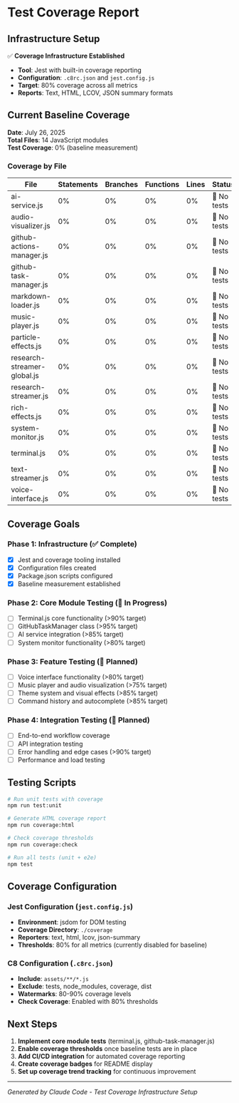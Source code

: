 # Test Coverage Report

## Infrastructure Setup

✅ **Coverage Infrastructure Established**
- **Tool**: Jest with built-in coverage reporting
- **Configuration**: `.c8rc.json` and `jest.config.js`
- **Target**: 80% coverage across all metrics
- **Reports**: Text, HTML, LCOV, JSON summary formats

## Current Baseline Coverage

**Date**: July 26, 2025  
**Total Files**: 14 JavaScript modules  
**Test Coverage**: 0% (baseline measurement)

### Coverage by File

| File | Statements | Branches | Functions | Lines | Status |
|------|------------|----------|-----------|-------|--------|
| ai-service.js | 0% | 0% | 0% | 0% | 🔴 No tests |
| audio-visualizer.js | 0% | 0% | 0% | 0% | 🔴 No tests |
| github-actions-manager.js | 0% | 0% | 0% | 0% | 🔴 No tests |
| github-task-manager.js | 0% | 0% | 0% | 0% | 🔴 No tests |
| markdown-loader.js | 0% | 0% | 0% | 0% | 🔴 No tests |
| music-player.js | 0% | 0% | 0% | 0% | 🔴 No tests |
| particle-effects.js | 0% | 0% | 0% | 0% | 🔴 No tests |
| research-streamer-global.js | 0% | 0% | 0% | 0% | 🔴 No tests |
| research-streamer.js | 0% | 0% | 0% | 0% | 🔴 No tests |
| rich-effects.js | 0% | 0% | 0% | 0% | 🔴 No tests |
| system-monitor.js | 0% | 0% | 0% | 0% | 🔴 No tests |
| terminal.js | 0% | 0% | 0% | 0% | 🔴 No tests |
| text-streamer.js | 0% | 0% | 0% | 0% | 🔴 No tests |
| voice-interface.js | 0% | 0% | 0% | 0% | 🔴 No tests |

## Coverage Goals

### Phase 1: Infrastructure (✅ Complete)
- [x] Jest and coverage tooling installed
- [x] Configuration files created
- [x] Package.json scripts configured
- [x] Baseline measurement established

### Phase 2: Core Module Testing (🚧 In Progress)
- [ ] Terminal.js core functionality (>90% target)
- [ ] GitHubTaskManager class (>95% target)
- [ ] AI service integration (>85% target)
- [ ] System monitor functionality (>80% target)

### Phase 3: Feature Testing (📝 Planned)
- [ ] Voice interface functionality (>80% target)
- [ ] Music player and audio visualization (>75% target)
- [ ] Theme system and visual effects (>85% target)
- [ ] Command history and autocomplete (>85% target)

### Phase 4: Integration Testing (📝 Planned)
- [ ] End-to-end workflow coverage
- [ ] API integration testing
- [ ] Error handling and edge cases (>90% target)
- [ ] Performance and load testing

## Testing Scripts

```bash
# Run unit tests with coverage
npm run test:unit

# Generate HTML coverage report
npm run coverage:html

# Check coverage thresholds
npm run coverage:check

# Run all tests (unit + e2e)
npm test
```

## Coverage Configuration

### Jest Configuration (`jest.config.js`)
- **Environment**: jsdom for DOM testing
- **Coverage Directory**: `./coverage`
- **Reporters**: text, html, lcov, json-summary
- **Thresholds**: 80% for all metrics (currently disabled for baseline)

### C8 Configuration (`.c8rc.json`)
- **Include**: `assets/**/*.js`
- **Exclude**: tests, node_modules, coverage, dist
- **Watermarks**: 80-90% coverage levels
- **Check Coverage**: Enabled with 80% thresholds

## Next Steps

1. **Implement core module tests** (terminal.js, github-task-manager.js)
2. **Enable coverage thresholds** once baseline tests are in place
3. **Add CI/CD integration** for automated coverage reporting
4. **Create coverage badges** for README display
5. **Set up coverage trend tracking** for continuous improvement

---
*Generated by Claude Code - Test Coverage Infrastructure Setup*